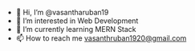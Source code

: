 - 👋 Hi, I’m @vasantharuban19
- 👀 I’m interested in Web Development
- 🌱 I’m currently learning MERN Stack
- 📫 How to reach me vasanthruban1920@gmail.com

<!---
vasantharuban19/vasantharuban19 is a ✨ special ✨ repository because its `README.md` (this file) appears on your GitHub profile.
You can click the Preview link to take a look at your changes.
--->
